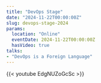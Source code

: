 ```yaml
---
title: "DevOps Stage"
date: "2024-11-22T00:00:00Z"
slug: devops-stage-2024
params:
  location: "Online"
  eventDate: 2024-11-22T00:00:00Z
  hasVideo: true
talks:
- "DevOps is a Foreign Language"
---
```

{{< youtube EdgNUZoGcSc >}}
